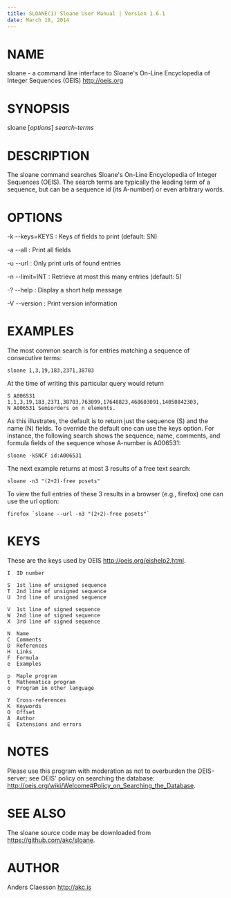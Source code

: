 ```yaml
---
title: SLOANE(1) Sloane User Manual | Version 1.6.1
date: March 18, 2014
---
```


# NAME

sloane - a command line interface to Sloane's
On-Line Encyclopedia of Integer Sequences (OEIS) <http://oeis.org>

# SYNOPSIS

sloane [*options*] *search-terms*

# DESCRIPTION

The sloane command searches Sloane's On-Line Encyclopedia of Integer
Sequences (OEIS). The search terms are typically the leading term of a
sequence, but can be a sequence id (its A-number) or even arbitrary words.

# OPTIONS

-k --keys=KEYS
:   Keys of fields to print (default: SN)

-a --all
:   Print all fields

-u --url
:   Only print urls of found entries

-n --limit=INT
:   Retrieve at most this many entries (default: 5)

-? --help
:   Display a short help message

-V --version
:   Print version information

# EXAMPLES

The most common search is for entries matching a sequence of consecutive terms:

~~~~~
sloane 1,3,19,183,2371,38703
~~~~~

At the time of writing this particular query would return

~~~~~
S A006531 1,1,3,19,183,2371,38703,763099,17648823,468603091,14050842303,
N A006531 Semiorders on n elements.
~~~~~

As this illustrates, the default is to return just the sequence (S) and
the name (N) fields. To override the default one can use the keys
option. For instance, the following search shows the sequence, name,
comments, and formula fields of the sequence whose A-number is A006531:

~~~~~
sloane -kSNCF id:A006531
~~~~~

The next example returns at most 3 results of a free text search:

~~~~~
sloane -n3 "(2+2)-free posets"
~~~~~

To view the full entries of these 3 results in a browser (e.g., firefox)
one can use the url option:

~~~~~
firefox `sloane --url -n3 "(2+2)-free posets"`
~~~~~

# KEYS

These are the keys used by OEIS <http://oeis.org/eishelp2.html>.

    I  ID number

    S  1st line of unsigned sequence
    T  2nd line of unsigned sequence
    U  3rd line of unsigned sequence

    V  1st line of signed sequence
    W  2nd line of signed sequence
    X  3rd line of signed sequence

    N  Name
    C  Comments
    D  References
    H  Links
    F  Formula
    e  Examples

    p  Maple program
    t  Mathematica program
    o  Program in other language

    Y  Cross-references
    K  Keywords
    O  Offset
    A  Author
    E  Extensions and errors

# NOTES

Please use this program with moderation as not to overburden the
OEIS-server; see OEIS' policy on searching the database:
<http://oeis.org/wiki/Welcome#Policy_on_Searching_the_Database>.

# SEE ALSO

The sloane source code may be downloaded from
<https://github.com/akc/sloane>.

# AUTHOR

Anders Claesson <http://akc.is>
